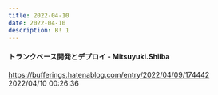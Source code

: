 ```yaml
---
title: 2022-04-10
date: 2022-04-10
description: B! 1
---
```


#### トランクベース開発とデプロイ - Mitsuyuki.Shiiba
https://bufferings.hatenablog.com/entry/2022/04/09/174442<br>
2022/04/10 00:26:36<br>


